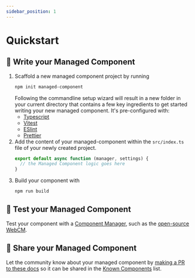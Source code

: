 ```yaml
---
sidebar_position: 1
---
```


# Quickstart

## 🐣 Write your Managed Component

1. Scaffold a new managed component project by running
   ```bash
   npm init managed-component
   ```
   Following the commandline setup wizard will result in a new folder in your current directory that contains a few key ingredients to get started writing your new managed component. It's pre-configured with:
     - [Typescript](https://www.typescriptlang.org/)
     - [Vitest](https://vitest.dev)
     - [ESlint](https://eslint.org/)
     - [Prettier](https://prettier.io/)
2. Add the content of your managed-component within the `src/index.ts` file of your newly created project.
    ```js
    export default async function (manager, settings) {
      // the Managed Component logic goes here
    }
    ```
3. Build your component with
   ```bash
   npm run build
   ```

## 🧪 Test your Managed Component

Test your component with a [Component Manager](/getting-started/components-manager), such as the [open-source WebCM](https://webcm.dev/).

## 💌 Share your Managed Component

Let the community know about your managed component by [making a PR to these docs](https://github.com/managed-components/docs) so it can be shared in the [Known Components](/components) list.